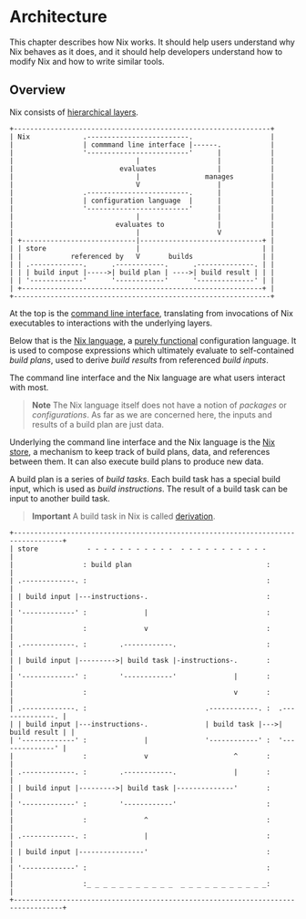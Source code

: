 # Architecture

This chapter describes how Nix works.
It should help users understand why Nix behaves as it does, and it should help developers understand how to modify Nix and how to write similar tools.

## Overview

Nix consists of [hierarchical layers].

[hierarchical layers]: https://en.m.wikipedia.org/wiki/Multitier_architecture#Layers

```
+---------------------------------------------------------------+
| Nix             .-------------------------.                   |
|                 | commmand line interface |------.            |
|                 '-------------------------'      |            |
|                              |                   |            |
|                          evaluates               |            |
|                              |                manages         |
|                              V                   |            |
|                 .-------------------------.      |            |
|                 | configuration language  |      |            |
|                 '-------------------------'      |            |
|                              |                   |            |
|                         evaluates to             |            |
|                              |                   V            |
| +----------------------------|------------------------------+ |
| | store                      |                              | |
| |            referenced by   V       builds                 | |
| | .-------------.      .------------.      .--------------. | |
| | | build input |----->| build plan | ---->| build result | | |
| | '-------------'      '------------'      '--------------' | |
| +-----------------------------------------------------------+ |
+---------------------------------------------------------------+
```

At the top is the [command line interface](../command-ref/command-ref.md), translating from invocations of Nix executables to interactions with the underlying layers.

Below that is the [Nix language](../language/index.md), a [purely functional] configuration language.
It is used to compose expressions which ultimately evaluate to self-contained *build plans*, used to derive *build results* from referenced *build inputs*.

[purely functional]: https://en.m.wikipedia.org/wiki/Purely_functional_programming

The command line interface and the Nix language are what users interact with most.

> **Note**
> The Nix language itself does not have a notion of *packages* or *configurations*.
> As far as we are concerned here, the inputs and results of a build plan are just data.

Underlying the command line interface and the Nix language is the [Nix store](../glossary.md#gloss-store), a mechanism to keep track of build plans, data, and references between them.
It can also execute build plans to produce new data.

A build plan is a series of *build tasks*.
Each build task has a special build input, which is used as *build instructions*.
The result of a build task can be input to another build task.

> **Important**
> A build task in Nix is called [derivation](../glossary#gloss-derivation).

```
+----------------------------------------------------------------------------------+
| store            - - - - - - - - - - -  - - - - - - - - - - -                    |
|                 : build plan                                 :                   |
| .-------------. :                                            :                   |
| | build input |---instructions-.                             :                   |
| '-------------' :              |                             :                   |
|                 :              v                             :                   |
| .-------------. :        .------------.                      :                   |
| | build input |--------->| build task |-instructions-.       :                   |
| '-------------' :        '------------'              |       :                   |
|                 :                                    v       :                   |
| .-------------. :                             .------------. :  .--------------. |
| | build input |---instructions-.              | build task |--->| build result | |
| '-------------' :              |              '------------' :  '--------------' |
|                 :              v                     ^       :                   |
| .-------------. :        .------------.              |       :                   |
| | build input |--------->| build task |--------------'       :                   |
| '-------------' :        '------------'                      :                   |
|                 :              ^                             :                   |
| .-------------. :              |                             :                   |
| | build input |----------------'                             :                   |
| '-------------' :                                            :                   |
|                 :_ _ _ _ _ _ _ _ _ _ _  _ _ _ _ _ _ _ _ _ _ _:                   |
+----------------------------------------------------------------------------------+
```

